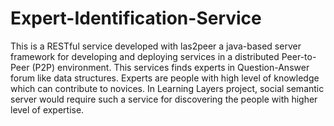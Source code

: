 # Expert-Identification-Service
This is a RESTful service developed with las2peer a java-based server framework for developing and deploying services in a distributed Peer-to-Peer (P2P) environment. This services finds experts in Question-Answer forum like data structures. Experts are people with high level of knowledge which can contribute to novices. In Learning Layers project, social semantic server would require such a service for discovering the people with higher level of expertise.
